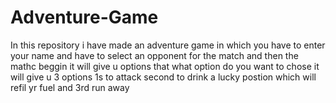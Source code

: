 # Adventure-Game
In this repository i have made an adventure game in which you have to enter your name and have to select an opponent for the match and then the mathc beggin it will give u options that what option do you want to chose it will give u 3 options 1s to attack second to drink a lucky postion which will refil yr fuel and 3rd run away 

